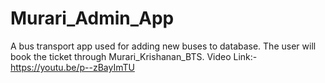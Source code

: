 # Murari_Admin_App
A bus transport app used for adding new buses to database. The user will book the ticket through Murari_Krishanan_BTS.
Video Link:- https://youtu.be/p--zBayImTU
